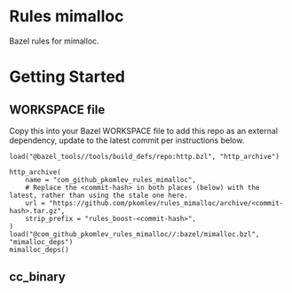 # Rules mimalloc
Bazel rules for mimalloc.

# Getting Started
## WORKSPACE file
Copy this into your Bazel WORKSPACE file to add this repo as an external dependency, update to the latest commit per instructions below.

```
load("@bazel_tools//tools/build_defs/repo:http.bzl", "http_archive")

http_archive(
    name = "com_github_pkomlev_rules_mimalloc",
    # Replace the <commit-hash> in both places (below) with the latest, rather than using the stale one here.
    url = "https://github.com/pkomlev/rules_mimalloc/archive/<commit-hash>.tar.gz",
    strip_prefix = "rules_boost-<commit-hash>",
)
load("@com_github_pkomlev_rules_mimalloc//:bazel/mimalloc.bzl", "mimalloc_deps")
mimalloc_deps()
```

## cc_binary
